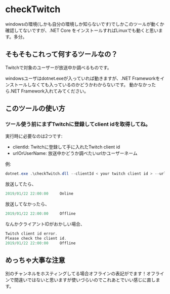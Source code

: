 # checkTwitch

windowsの環境(しかも自分の環境しか知らないです)でしかこのツールが動くか確認してないですが、.NET Core をインストールすればLinuxでも動くと思います。多分。

## そもそもこれって何するツールなの？

Twitchで対象のユーザーが放送中か調べるものです。

windowsユーザはdotnet.exeが入っていれば動きますが、.NET Frameworkをインストールしなくても入っているのかどうかわからないです。
動かなかったら.NET Framework入れてみてください。

## このツールの使い方

### ツール使う前にまずTwitchに登録してclient idを取得してね。

実行時に必要なのは2つです:

* clientId: Twitchに登録して手に入れたTwitch client id
* urlOrUserName: 放送中かどうか調べたいurlかユーザーネーム

例:

```powershell
dotnet.exe .\checkTwitch.dll --clientId < your twitch client id > --urlOrUserNam < url or username ex:twitchjp or https://www.twitch.tv/twitchjp >
```

放送してたら、

```powershell
2019/01/22 22:00:00     Online
```

放送してなかったら、

```powershell
2019/01/22 22:00:00     Offline
```

なんかクライアントIDがおかしい場合、

```powershell
Twitch client id error.
Please check the client id.
2019/01/22 22:00:00     Offline
```

## めっちゃ大事な注意

別のチャンネルをホスティングしてる場合オフラインの表記がでます！オフラインで間違いではないと思いますが使いづらいのでこれあとでいい感じに直します。
